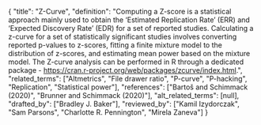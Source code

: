 {
    "title": "Z-Curve",
    "definition": "Computing a Z-score is a statistical approach mainly used to obtain the ‘Estimated Replication Rate’ (ERR) and ‘Expected Discovery Rate’ (EDR) for a set of reported studies. Calculating a z-curve for a set of statistically significant studies involves converting reported p-values to z-scores, fitting a finite mixture model to the distribution of z-scores, and estimating mean power based on the mixture model. The Z-curve analysis can be performed in R through a dedicated package - https://cran.r-project.org/web/packages/zcurve/index.html.",
    "related_terms": ["Altmetrics", "File drawer ratio", "P-curve", "P-hacking", "Replication", "Statistical power"],
    "references": ["Bartoš and Schimmack (2020)", "Brunner and Schimmack (2020)"],
    "alt_related_terms": [null],
    "drafted_by": ["Bradley J. Baker"],
    "reviewed_by": ["Kamil Izydorczak", "Sam Parsons", "Charlotte R. Pennington", "Mirela Zaneva"]
  }
